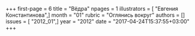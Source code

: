 +++
first-page = 6
title = "Вёдра"
npages = 1
illustrators = [ "Евгения Константинова",]
month = "01"
rubric = "Оглянись вокруг"
authors = []
issues = [ "2012_01",]
year = "2012"
date = "2017-04-24T15:37:55+03:00"
+++
